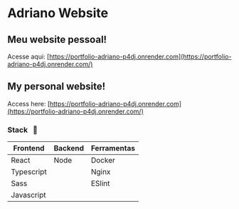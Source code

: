 # Adriano Website

## Meu website pessoal!

Acesse aqui: [https://portfolio-adriano-p4dj.onrender.com](https://portfolio-adriano-p4dj.onrender.com/)
<br>

## My personal website!

Access here: [https://portfolio-adriano-p4dj.onrender.com](https://portfolio-adriano-p4dj.onrender.com/)
<br>

### Stack &nbsp; 💪

| Frontend     | Backend    | Ferramentas     |
|--------------|------------|-----------------|
| React        | Node       | Docker          |
| Typescript   |            | Nginx           |
| Sass         |            | ESlint          |
| Javascript   |            |                 |
